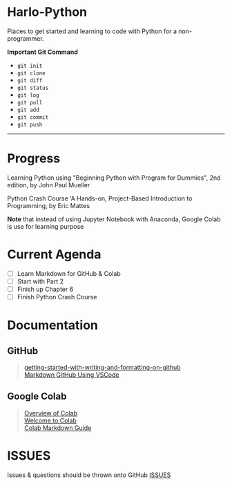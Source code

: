 # Harlo-Python

Places to get started and learning to code with Python for a non-programmer.

**Important Git Command**
* `git init`
* `git clone`
* `git diff`
* `git status`
* `git log`
* `git pull`
* `git add`
* `git commit`
* `git push`

---

# Progress

Learning Python using "Beginning Python with Program for Dummies", 2nd edition, by John Paul Mueller

Python Crash Course ‘A Hands-on, Project-Based Introduction to Programming, by Eric Mattes

**Note** that instead of using Jupyter Notebook with Anaconda, Google Colab is use for learning purpose

# Current Agenda

- [ ] Learn Markdown for GitHub & Colab
- [ ] Start with Part 2
- [ ] Finish up Chapter 6
- [ ] Finish Python Crash Course 

# Documentation

## GitHub
> [getting-started-with-writing-and-formatting-on-github](https://docs.github.com/en/github/writing-on-github/getting-started-with-writing-and-formatting-on-github/basic-writing-and-formatting-syntax) <br>
> [Markdown GitHub Using VSCode](https://www.youtube.com/watch?v=HUBNt18RFbo)

## Google Colab
> [Overview of Colab](https://colab.research.google.com/notebooks/basic_features_overview.ipynb)<br>
> [Welcome to Colab](https://colab.research.google.com/?utm_source=scs-index)<br>
> [Colab Markdown Guide](https://colab.research.google.com/notebooks/markdown_guide.ipynb)


# ISSUES

Issues & questions should be thrown onto GitHub [ISSUES](https://docs.github.com/en/issues)